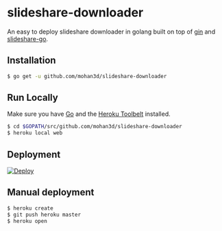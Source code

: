 
# slideshare-downloader 
An easy to deploy slideshare downloader in golang built on top of [gin](https://github.com/gin-gonic/gin) and [slideshare-go](https://github.com/mohan3d/slideshare-go).

## Installation
```sh
$ go get -u github.com/mohan3d/slideshare-downloader
```

## Run Locally
Make sure you have [Go](http://golang.org/doc/install) and the [Heroku Toolbelt](https://toolbelt.heroku.com/) installed.

```sh
$ cd $GOPATH/src/github.com/mohan3d/slideshare-downloader
$ heroku local web
```

## Deployment
[![Deploy](https://www.herokucdn.com/deploy/button.svg)](https://heroku.com/deploy?template=https://github.com/mohan3d/slideshare-downloader)  

## Manual deployment
```sh
$ heroku create
$ git push heroku master
$ heroku open
```